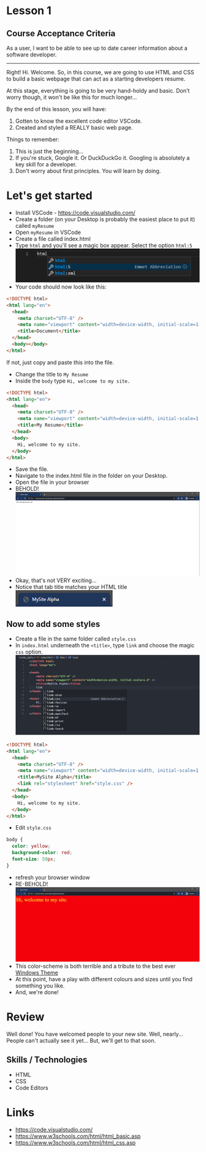 # Lesson 1
## Course Acceptance Criteria
As a user, I want to be able to see up to date career information about a software developer.

---

Right! Hi. Welcome. So, in this course, we are going to use HTML and CSS to build a basic webpage that can act as a starting developers resume.

At this stage, everything is going to be very hand-holdy and basic. Don't worry though, it won't be like this for much longer...

By the end of this lesson, you will have:

1. Gotten to know the excellent code editor VSCode.
2. Created and styled a REALLY basic web page.

Things to remember:

1. This is just the beginning...
2. If you're stuck, Google it. Or DuckDuckGo it. Googling is absolutely a key skill for a developer.
3. Don't worry about first principles. You will learn by doing.

# Let's get started

- Install VSCode - https://code.visualstudio.com/
- Create a folder (on your Desktop is probably the easiest place to put it) called `myResume`
- Open `myResume` in VSCode
- Create a file called index.html
- Type `html` and you'll see a magic box appear. Select the option `html:5`
  ![HTML Emmet](./images/htmlEmmet.png "HTML Emmet")
- Your code should now look like this:

```html
<!DOCTYPE html>
<html lang="en">
  <head>
    <meta charset="UTF-8" />
    <meta name="viewport" content="width=device-width, initial-scale=1.0" />
    <title>Document</title>
  </head>
  <body></body>
</html>
```
If not, just copy and paste this into the file.

- Change the title to `My Resume`
- Inside the `body` type `Hi, welcome to my site.`

```html
<!DOCTYPE html>
<html lang="en">
  <head>
    <meta charset="UTF-8" />
    <meta name="viewport" content="width=device-width, initial-scale=1.0" />
    <title>My Resume</title>
  </head>
  <body>
    Hi, welcome to my site.
  </body>
</html>
```

- Save the file.
- Navigate to the index.html file in the folder on your Desktop.
- Open the file in your browser
- BEHOLD!
  ![welcome](./images/welcome.png "Hi, welcome to my site.")
- Okay, that's not VERY exciting...
- Notice that tab title matches your HTML title <br/>
  ![tabTitle](./images/tabTitle.png "Tab Title")

## Now to add some styles

- Create a file in the same folder called `style.css`
- In `index.html` underneath the `<title>`, type `link` and choose the magic `css` option.
  ![Link](./images/link.png "link")

```html
<!DOCTYPE html>
<html lang="en">
  <head>
    <meta charset="UTF-8" />
    <meta name="viewport" content="width=device-width, initial-scale=1.0" />
    <title>MySite Alpha</title>
    <link rel="stylesheet" href="style.css" />
  </head>
  <body>
    Hi, welcome to my site.
  </body>
</html>
```

- Edit `style.css`

```css
body {
  color: yellow;
  background-color: red;
  font-size: 50px;
}
```

- refresh your browser window
- RE-BEHOLD!
  ![welcomeStyled](./images/welcomeStyled.png "Hi, welcome to my site. Styled")
- This color-scheme is both terrible and a tribute to the best ever [Windows Theme](https://www.google.com/search?biw=1718&bih=1359&tbm=isch&sa=1&ei=spocXvOBG9aD1fAPtviV8Ag&q=windows+hotdog&oq=windows+hotdog&gs_l=img.3..0i7i10i30j0i10i24l3.13242.13589..13951...0.0..1.148.381.4j1......0....1..gws-wiz-img.UQh0isAlTew&ved=0ahUKEwjzovW7_4DnAhXWQRUIHTZ8BY4Q4dUDCAc&uact=5)
- At this point, have a play with different colours and sizes until you find something you like.
- And, we're done!

# Review

Well done! You have welcomed people to your new site. Well, nearly... People can't actually see it yet... But, we'll get to that soon.

## Skills / Technologies

- HTML
- CSS
- Code Editors

# Links

- https://code.visualstudio.com/
- https://www.w3schools.com/html/html_basic.asp
- https://www.w3schools.com/html/html_css.asp